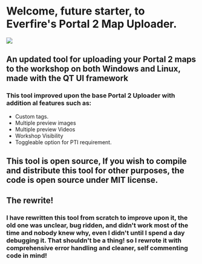 # Welcome, future starter, to Everfire's Portal 2 Map Uploader.

![](https://media.discordapp.net/attachments/645794660522000394/936721993359843388/P2_Publisher_Icon2.png)

## An updated tool for uploading your Portal 2 maps to the workshop on both Windows and Linux, made with the QT UI framework

### This tool improved upon the base Portal 2 Uploader with addition al features such as:

- Custom tags.
- Multiple preview images
- Multiple preview Videos
- Workshop Visibility
- Toggleable option for PTI requirement.

## This tool is open source, If you wish to compile and distribute this tool for other purposes, the code is open source under MIT license.

## The rewrite!

### I have rewritten this tool from scratch to improve upon it, the old one was unclear, bug ridden, and didn't work most of the time and nobody knew why, even I didn't until I spend a day debugging it. That shouldn't be a thing! so I rewrote it with comprehensive error handling and cleaner, self commenting code in mind!
